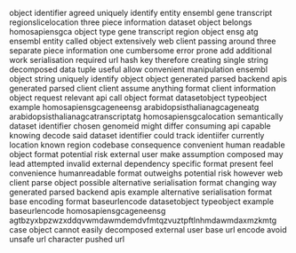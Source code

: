object identifier agreed uniquely identify entity ensembl gene transcript regionslicelocation three piece information dataset object belongs homosapiensgca object type gene transcript region object ensg atg ensembl entity called object extensively web client passing around three separate piece information one cumbersome error prone add additional work serialisation required url hash key therefore creating single string decomposed data tuple useful allow convenient manipulation ensembl object string uniquely identify object object generated parsed backend apis generated parsed client client assume anything format client information object request relevant api call object format datasetobject typeobject example homosapiensgcageneensg arabidopsisthalianagcageneatg arabidopsisthalianagcatranscriptatg homosapiensgcalocation semantically dataset identifier chosen genomeid might differ consuming api capable knowing decode said dataset identifier could track identiifer currently location known region codebase consequence convenient human readable object format potential risk external user make assumption composed may lead attempted invalid external dependency specific format present feel convenience humanreadable format outweighs potential risk however web client parse object possible alternative serialisation format changing way generated parsed backend apis example alternative serialisation format base encoding format baseurlencode datasetobject typeobject example baseurlencode homosapiensgcageneensg agtbzyxbpzwzxddqvwmdawmdemdvfmtqzvuztpftlnhmdawmdaxmzkmtg case object cannot easily decomposed external user base url encode avoid unsafe url character pushed url